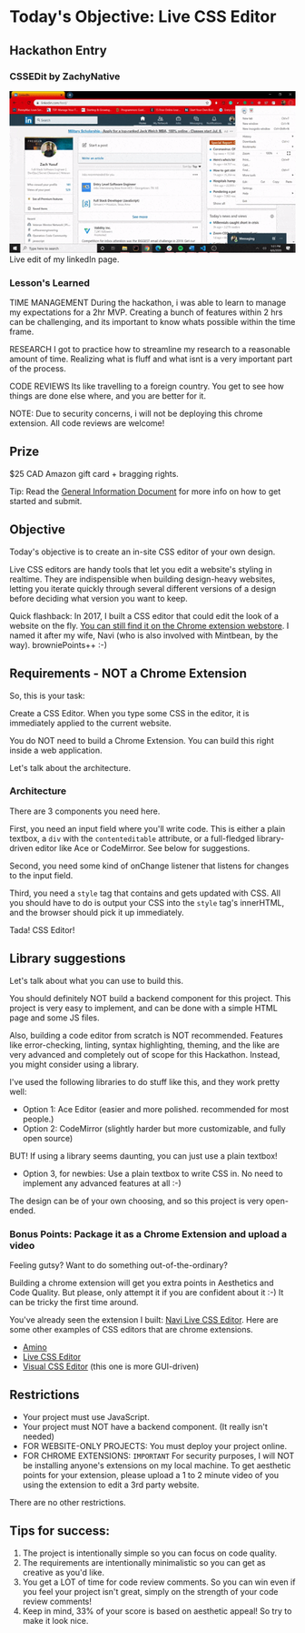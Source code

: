 # Today's Objective: Live CSS Editor

## Hackathon Entry

### CSSEDit by ZachyNative

<img src="cssedit.gif">
Live edit of my linkedIn page.

### Lesson's Learned

TIME MANAGEMENT
During the hackathon, i was able to learn to manage my expectations for a 2hr MVP. Creating a bunch of features within 2 hrs can be challenging, and its important to know whats possible within the time frame.

RESEARCH
I got to practice how to streamline my research to a reasonable amount of time. Realizing what is fluff and what isnt is a very important part of the process.

CODE REVIEWS
Its like travelling to a foreign country. You get to see how things are done else where, and you are better for it.

NOTE: Due to security concerns, i will not be deploying this chrome extension. All code reviews are welcome!

## Prize

$25 CAD Amazon gift card + bragging rights.

Tip: Read the [General Information Document](General%20Information.md) for more info on how to get started and submit.

## Objective

Today's objective is to create an in-site CSS editor of your own design.

Live CSS editors are handy tools that let you edit a website's styling in realtime. They are indispensible when building design-heavy websites, letting you iterate quickly through several different versions of a design before deciding what version you want to keep.

Quick flashback: In 2017, I built a CSS editor that could edit the look of a website on the fly. [You can still find it on the Chrome extension webstore](https://chrome.google.com/webstore/detail/navi-live-css-editor/cbiegoddgmmhbaompgcnkhjgonpkpogc). I named it after my wife, Navi (who is also involved with Mintbean, by the way). browniePoints++ :-)

## Requirements - NOT a Chrome Extension

So, this is your task:

Create a CSS Editor. When you type some CSS in the editor, it is immediately applied to the current website.

You do NOT need to build a Chrome Extension. You can build this right inside a web application.

Let's talk about the architecture.

### Architecture

There are 3 components you need here.

First, you need an input field where you'll write code. This is either a plain textbox, a `div` with the `contenteditable` attribute, or a full-fledged library-driven editor like Ace or CodeMirror. See below for suggestions.

Second, you need some kind of onChange listener that listens for changes to the input field.

Third, you need a `style` tag that contains and gets updated with CSS. All you should have to do is output your CSS into the `style` tag's innerHTML, and the browser should pick it up immediately. 

Tada! CSS Editor!

## Library suggestions

Let's talk about what you can use to build this.

You should definitely NOT build a backend component for this project. This project is very easy to implement, and can be done with a simple HTML page and some JS files.

Also, building a code editor from scratch is NOT recommended. Features like error-checking, linting, syntax highlighting, theming, and the like are very advanced and completely out of scope for this Hackathon. Instead, you might consider using a library.

I've used the following libraries to do stuff like this, and they work pretty well:
* Option 1: Ace Editor (easier and more polished. recommended for most people.)
* Option 2: CodeMirror (slightly harder but more customizable, and fully open source)

BUT! If using a library seems daunting, you can just use a plain textbox!
* Option 3, for newbies: Use a plain textbox to write CSS in. No need to implement any advanced features at all :-)

The design can be of your own choosing, and so this project is very open-ended.

### Bonus Points: Package it as a Chrome Extension and upload a video

Feeling gutsy? Want to do something out-of-the-ordinary?

Building a chrome extension will get you extra points in Aesthetics and Code Quality. But please, only attempt it if you are confident about it :-) It can be tricky the first time around.

You've already seen the extension I built: [Navi Live CSS Editor](https://chrome.google.com/webstore/detail/navi-live-css-editor/cbiegoddgmmhbaompgcnkhjgonpkpogc). Here are some other examples of CSS editors that are chrome extensions.

* [Amino](https://chrome.google.com/webstore/detail/amino-live-css-editor/pbcpfbcibpcbfbmddogfhcijfpboeaaf?hl=en-GB)
* [Live CSS Editor](http://www.livecsseditor.com/)
* [Visual CSS Editor](https://chrome.google.com/webstore/detail/visual-css-editor/mibmnbcmaafgepannenjiemibkojedam) (this one is more GUI-driven)

## Restrictions

* Your project must use JavaScript.
* Your project must NOT have a backend component. (It really isn't needed)
* FOR WEBSITE-ONLY PROJECTS: You must deploy your project online.
* FOR CHROME EXTENSIONS: `IMPORTANT` For security purposes, I will NOT be installing anyone's extensions on my local machine. To get aesthetic points for your extension, please upload a 1 to 2 minute video of you using the extension to edit a 3rd party website.

There are no other restrictions.

## Tips for success:

1. The project is intentionally simple so you can focus on code quality.
1. The requirements are intentionally minimalistic so you can get as creative as you'd like.
1. You get a LOT of time for code review comments. So you can win even if you feel your project isn't great, simply on the strength of your code review comments!
1. Keep in mind, 33% of your score is based on aesthetic appeal! So try to make it look nice.